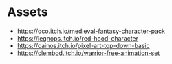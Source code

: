 # Assets

- https://oco.itch.io/medieval-fantasy-character-pack
- https://legnops.itch.io/red-hood-character
- https://cainos.itch.io/pixel-art-top-down-basic
- https://clembod.itch.io/warrior-free-animation-set